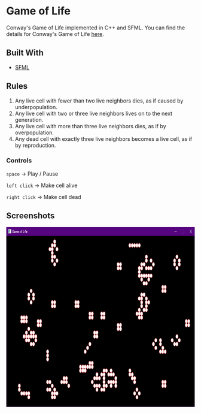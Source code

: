 # Game of Life

Conway's Game of Life implemented in C++ and SFML. You can find the details for Conway's Game of Life [here](https://en.wikipedia.org/wiki/Conway%27s_Game_of_Life).

## Built With

- [SFML](https://www.sfml-dev.org/)

## Rules

1. Any live cell with fewer than two live neighbors dies, as if caused by underpopulation.
2. Any live cell with two or three live neighbors lives on to the next generation.
3. Any live cell with more than three live neighbors dies, as if by overpopulation.
4. Any dead cell with exactly three live neighbors becomes a live cell, as if by reproduction.

### Controls

`space`       -> Play / Pause

`left click`  -> Make cell alive

`right click` -> Make cell dead

## Screenshots

<img height="480px" src="Screenshots/1.png">
